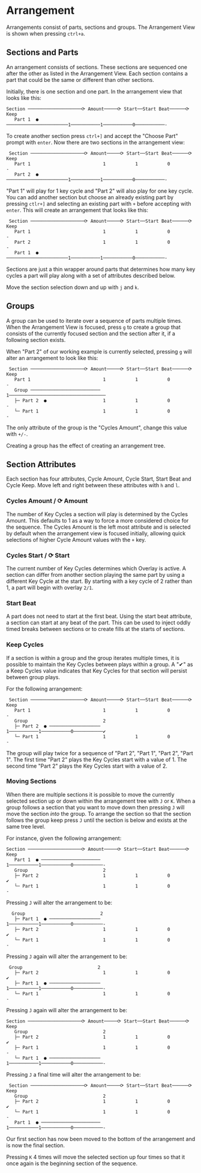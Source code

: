 # Arrangement

Arrangements consist of parts, sections and groups. The Arrangement View is
shown when pressing `ctrl+a`.

## Sections and Parts

An arrangement consists of sections.  These sections are sequenced one after
the other as listed in the Arrangement View.  Each section contains a part that
could be the same or different than other sections.

Initially, there is one section and one part.  In the arrangement view that
looks like this:

```
Section ────────────────────⟳ Amount─────⟳ Start──Start Beat──────⟳ Keep
   Part 1  ● ───────────────────────1───────────1───────────0───────────-

```

To create another section press `ctrl+]` and accept the "Choose Part" prompt
with `enter`.  Now there are two sections in the arrangement view:

```
 Section ────────────────────⟳ Amount─────⟳ Start──Start Beat──────⟳ Keep
   Part 1                           1           1           0           -
   Part 2  ● ───────────────────────1───────────1───────────0───────────-

```

"Part 1" will play for 1 key cycle and "Part 2" will also play for one key
cycle.  You can add another section but choose an already existing part by
pressing `ctlr+]` and selecting an existing part with `+` before accepting
with `enter`.  This will create an arrangement that looks like this:

```
 Section ────────────────────⟳ Amount─────⟳ Start──Start Beat──────⟳ Keep
   Part 1                           1           1           0           -
   Part 2                           1           1           0           -
   Part 1  ● ───────────────────────1───────────1───────────0───────────-

```

Sections are just a thin wrapper around parts that determines how many key
cycles a part will play along with a set of attributes described below.

Move the section selection down and up with `j` and `k`.

## Groups

A group can be used to iterate over a sequence of parts multiple times.  When
the Arrangement View is focused, press `g` to create a group that consists of
the currently focused section and the section after it, if a following section
exists.

When "Part 2" of our working example is currently selected, pressing `g` will
alter an arrangement to look like this:

```
 Section ────────────────────⟳ Amount─────⟳ Start──Start Beat──────⟳ Keep
   Part 1                           1           1           0           -
   Group ────────────────────────── 1────────────────────────────────────
   ├─ Part 2  ●                     1           1           0           -
   └─ Part 1                        1           1           0           -
```

The only attribute of the group is the "Cycles Amount", change this value with `+/-`.

Creating a group has the effect of creating an arrangement tree.

## Section Attributes

Each section has four attributes, Cycle Amount, Cycle Start, Start Beat and
Cycle Keep.  Move left and right between these attributes with `h` and `l`.


### Cycles Amount  /  ⟳ Amount

The number of Key Cycles a section will play is determined by the Cycles
Amount.  This defaults to 1 as a way to force a more considered choice for the
sequence.  The Cycles Amount is the left most attribute and is selected by
default when the arrangement view is focused initially, allowing quick
selections of higher Cycle Amount values with the `+` key.

### Cycles Start  /  ⟳ Start

The current number of Key Cycles determines which Overlay is active.  A section
can differ from another section playing the same part by using a different Key
Cycle at the start.  By starting with a key cycle of 2 rather than 1, a part
will begin with overlay `2/1`.

### Start Beat

A part does not need to start at the first beat.  Using the start beat
attribute, a section can start at any beat of the part.  This can be used to
inject oddly timed breaks between sections or to create fills at the starts of
sections.

### Keep Cycles

If a section is within a group and the group iterates multiple times, it is
possible to maintain the Key Cycles between plays within a group.  A "✔" as a
Keep Cycles value indicates that Key Cycles for that section will persist
between group plays.

For the following arrangement: 

```
 Section ────────────────────⟳ Amount─────⟳ Start──Start Beat──────⟳ Keep
   Part 1                           1           1           0           -
   Group                            2
   ├─ Part 2  ● ─────────────────── 1───────────1───────────0───────────✔
   └─ Part 1                        1           1           0           -

```

The group will play twice for a sequence of "Part 2", "Part 1", "Part 2", "Part
1".  The first time "Part 2" plays the Key Cycles start with a value of 1.  The
second time "Part 2" plays the Key Cycles start with a value of 2.


### Moving Sections 

When there are multiple sections it is possible to move the currently selected
section up or down within the arrangement tree with `J` or `K`.  When a group
follows a section that you want to move down then pressing `J` will move the
section _into_ the group.  To arrange the section so that the section follows
the group keep press `J` until the section is below and exists at the same tree
level.

For instance, given the following arrangement:

```
Section ────────────────────⟳ Amount─────⟳ Start──Start Beat──────⟳ Keep
   Part 1  ● ────────────────────── 1───────────1───────────0───────────-
   Group                            2
   ├─ Part 2                        1           1           0           ✔
   └─ Part 1                        1           1           0           -

```

Pressing `J` will alter the arrangement to be:

```
  Group                            2
   ├─ Part 1  ● ─────────────────── 1───────────1───────────0───────────-
   ├─ Part 2                        1           1           0           ✔
   └─ Part 1                        1           1           0           -

```

Pressing `J` again will alter the arrangement to be:

```
 Group                            2
   ├─ Part 2                        1           1           0           ✔
   ├─ Part 1  ● ─────────────────── 1───────────1───────────0───────────-
   └─ Part 1                        1           1           0           -

```

Pressing `J` again will alter the arrangement to be:

```
Section ────────────────────⟳ Amount─────⟳ Start──Start Beat──────⟳ Keep
   Group                            2
   ├─ Part 2                        1           1           0           ✔
   ├─ Part 1                        1           1           0           -
   └─ Part 1  ● ─────────────────── 1───────────1───────────0───────────-

```

Pressing `J` a final time will alter the arrangement to be:

```
 Section ────────────────────⟳ Amount─────⟳ Start──Start Beat──────⟳ Keep
   Group                            2
   ├─ Part 2                        1           1           0           ✔
   └─ Part 1                        1           1           0           -
   Part 1  ● ────────────────────── 1───────────1───────────0───────────-

```

Our first section has now been moved to the bottom of the arrangement and is
now the final section.

Pressing `K` 4 times will move the selected section up four times so that it
once again is the beginning section of the sequence.
